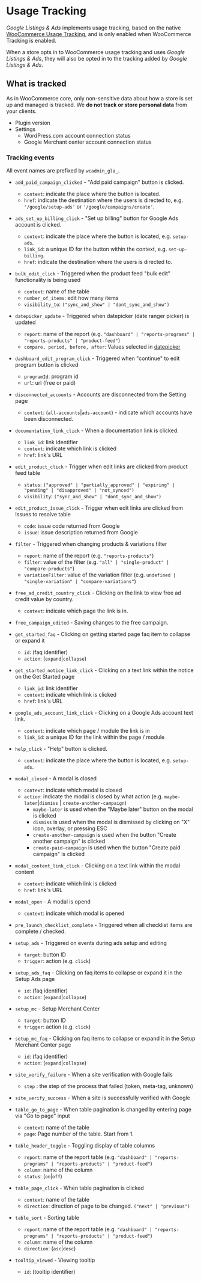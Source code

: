# Usage Tracking

_Google Listings & Ads_ implements usage tracking, based on the native [WooCommerce Usage Tracking](https://woocommerce.com/usage-tracking/), and is only enabled when WooCommerce Tracking is enabled.

When a store opts in to WooCommerce usage tracking and uses _Google Listings & Ads_, they will also be opted in to the tracking added by _Google Listings & Ads_.

## What is tracked

As in WooCommerce core, only non-sensitive data about how a store is set up and managed is tracked. We **do not track or store personal data** from your clients.

* Plugin version
* Settings
  * WordPress.com account connection status
  * Google Merchant center account connection status

<!-- TODO: add more tracking information -->

### Tracking events

All event names are prefixed by `wcadmin_gla_`.

* `add_paid_campaign_clicked` - "Add paid campaign" button is clicked.
  * `context`: indicate the place where the button is located.
  * `href`: indicate the destination where the users is directed to, e.g. `'/google/setup-ads'` or `'/google/campaigns/create'`.

* `ads_set_up_billing_click` - "Set up billing" button for Google Ads account is clicked.
  * `context`: indicate the place where the button is located, e.g. `setup-ads`.
  * `link_id`: a unique ID for the button within the context, e.g. `set-up-billing`.
  * `href`: indicate the destination where the users is directed to.

* `bulk_edit_click` - Triggered when the product feed "bulk edit" functionality is being used
  * `context`: name of the table
  * `number_of_items`: edit how many items
  * `visibility_to`: `("sync_and_show" | "dont_sync_and_show")`

* `datepicker_update` - Triggered when datepicker (date ranger picker) is updated
  * `report`: name of the report (e.g. `"dashboard" | "reports-programs" | "reports-products" | "product-feed"`)
  * `compare, period, before, after`: Values selected in [datepicker](https://woocommerce.github.io/woocommerce-admin/#/components/packages/date-range-filter-picker/README?id=props)

* `dashboard_edit_program_click` - Triggered when "continue" to edit program button is clicked
  * `programId`: program id
  * `url`: url (free or paid)

* `disconnected_accounts` - Accounts are disconnected from the Setting page
  * `context`: (`all-accounts`|`ads-account`) - indicate which accounts have been disconnected.

* `documentation_link_click` - When a documentation link is clicked.
  * `link_id`: link identifier
  * `context`: indicate which link is clicked
  * `href`: link's URL

* `edit_product_click` - Trigger when edit links are clicked from product feed table
  * `status`: `("approved" | "partially_approved" | "expiring" | "pending" | "disapproved" | "not_synced")`
  * `visibility`: `("sync_and_show" | "dont_sync_and_show")`

* `edit_product_issue_click` - Trigger when edit links are clicked from Issues to resolve table
  * `code`: issue code returned from Google
  * `issue`: issue description returned from Google

* `filter` - Triggered when changing products & variations filter
  * `report`: name of the report (e.g. `"reports-products"`)
  * `filter`: value of the filter (e.g. `"all" | "single-product" | "compare-products"`)
  * `variationFilter`: value of the variation filter (e.g. `undefined | "single-variation" | "compare-variations"`)

* `free_ad_credit_country_click` - Clicking on the link to view free ad credit value by country.
  * `context`: indicate which page the link is in.

* `free_campaign_edited` - Saving changes to the free campaign.

* `get_started_faq` - Clicking on getting started page faq item to collapse or expand it
  * `id`: (faq identifier)
  * `action`: (`expand`|`collapse`)

* `get_started_notice_link_click` - Clicking on a text link within the notice on the Get Started page
  * `link_id`: link identifier
  * `context`: indicate which link is clicked
  * `href`: link's URL

* `google_ads_account_link_click` - Clicking on a Google Ads account text link.
  * `context`: indicate which page / module the link is in
  * `link_id`: a unique ID for the link within the page / module

* `help_click` - "Help" button is clicked.
  * `context`: indicate the place where the button is located, e.g. `setup-ads`.

* `modal_closed` - A modal is closed
  * `context`: indicate which modal is closed
  * `action`: indicate the modal is closed by what action (e.g. `maybe-later`|`dismiss` | `create-another-campaign`)
    * `maybe-later` is used when the "Maybe later" button on the modal is clicked
    * `dismiss` is used when the modal is dismissed by clicking on "X" icon, overlay, or pressing ESC
    * `create-another-campaign` is used when the button "Create another campaign" is clicked
    * `create-paid-campaign` is used when the button "Create paid campaign" is clicked

* `modal_content_link_click` - Clicking on a text link within the modal content
  * `context`: indicate which link is clicked
  * `href`: link's URL

* `modal_open` - A modal is opend
  * `context`: indicate which modal is opened

* `pre_launch_checklist_complete` - Triggered when all checklist items are complete / checked.

* `setup_ads` - Triggered on events during ads setup and editing
  * `target`: button ID
  * `trigger`: action (e.g. `click`)

* `setup_ads_faq` - Clicking on faq items to collapse or expand it in the Setup Ads page
  * `id`: (faq identifier)
  * `action`: (`expand`|`collapse`)

* `setup_mc` - Setup Merchant Center
  * `target`: button ID
  * `trigger`: action (e.g. `click`)

* `setup_mc_faq` - Clicking on faq items to collapse or expand it in the Setup Merchant Center page
  * `id`: (faq identifier)
  * `action`: (`expand`|`collapse`)

* `site_verify_failure` - When a site verification with Google fails
  * `step` : the step of the process that failed (token, meta-tag, unknown)

* `site_verify_success` - When a site is successfully verified with Google

* `table_go_to_page` - When table pagination is changed by entering page via "Go to page" input
  * `context`: name of the table
  * `page`: Page number of the table. Start from 1.

* `table_header_toggle` - Toggling display of table columns
  * `report`: name of the report table (e.g. `"dashboard" | "reports-programs" | "reports-products" | "product-feed"`)
  * `column`: name of the column
  * `status`: (`on`|`off`)

* `table_page_click` - When table pagination is clicked
  * `context`: name of the table
  * `direction`: direction of page to be changed. `("next" | "previous")`

* `table_sort` - Sorting table
  * `report`: name of the report table (e.g. `"dashboard" | "reports-programs" | "reports-products" | "product-feed"`)
  * `column`: name of the column
  * `direction`: (`asc`|`desc`)

* `tooltip_viewed` - Viewing tooltip
  * `id`: (tooltip identifier)

<!-- -- >
## Developer Info
All new tracking info should be updated in this readme.

New snapshot data for **WC Tracker** should be hooked into `Tracking\Events\TrackerSnapshot::include_snapshot_data()`.

New **Tracks** events should be created in `Tracking\Events\Events` (extending `Tracking\Events\BaseEvent`), and need to be registered in `Tracking\Events\EventTracking::$events`. They should also be registered in the `Internal\DependencyManagement\CoreServiceProvider` class:

```php
$this->conditionally_share_with_tags( Loaded::class );
```

 /Dev Info -->
